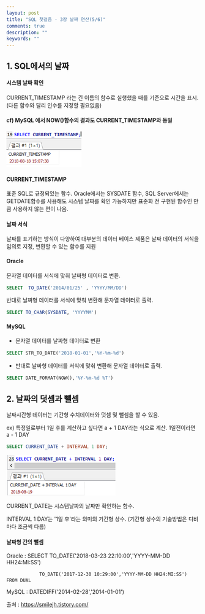 ```yaml
---
layout: post
title: "SQL 첫걸음 - 3장 날짜 연산(5/6)" 
comments: true
description: ""
keywords: ""
---
```


## 1. SQL에서의 날짜 
#### 시스템 날짜 확인 
CURRENT_TIMESTAMP 라는 긴 이름의 함수로 실행했을 때를 기준으로 시간을 표시.(다른 함수와 달리 인수를 지정할 필요없음) 

#### cf) MySQL 에서 NOW()함수의 결과도 CURRENT_TIMESTAMP와 동일 

![99D2E8355B87305513](/images/sql_first_step/99D2E8355B87305513.png)

#### CURRENT_TIMESTAMP
표준 SQL로 규정되있는 함수. Oracle에서는 SYSDATE 함수, SQL Server에서는 GETDATE함수를 사용해도 시스템 날짜를 확인 가능하지만 표준화 전 구현된 함수인 만큼 사용하지 않는 편이 나음. 

#### 날짜 서식 
날짜를 표기하는 방식이 다양하여 대부분의 데이터 베이스 제품은 날짜 데이터의 서식을 임의로 지정, 변환할 수 있는 함수를 지원 


#### Oracle
문자열 데이터를 서식에 맞춰 날짜형 데이터로 변환.

```sql
SELECT  TO_DATE('2014/01/25' , 'YYYY/MM/DD')
```

반대로 날짜형 데이터를 서식에 맞춰 변환해 문자열 데이터로 출력.

```sql
SELECT TO_CHAR(SYSDATE, 'YYYYMM')
```

#### MySQL 

- 문자열 데이터를 날짜형 데이터로 변환

```sql
SELECT STR_TO_DATE('2018-01-01','%Y-%m-%d')
```

- 반대로 날짜형 데이터를 서식에 맞춰 변환해 문자열 데이터로 출력.

```sql
SELECT DATE_FORMAT(NOW(),'%Y-%m-%d %T')
```

## 2. 날짜의 덧셈과 뺄셈 

날짜시간형 데이터는 기간형 수치데이터와 덧셈 및 뺄셈을 할 수 있음. 

ex) 특정일로부터 1일 후를 계산하고 싶다면 a + 1 DAY라는 식으로 계산. 1일전이라면 a - 1 DAY 

```sql
SELECT CURRENT_DATE + INTERVAL 1 DAY;  
```

![99BF723A5B87308210](/images/sql_first_step/99BF723A5B87308210.png)

CURRENT_DATE는 시스템날짜의 날짜만 확인하는 함수. 

INTERVAL 1 DAY는 '1일 후'라는 의미의 기간형 상수. (기간형 상수의 기술방법은 디비마다 조금씩 다름) 

#### 날짜형 간의 뺄셈
Oracle : SELECT TO_DATE('2018-03-23 22:10:00','YYYY-MM-DD HH24:MI:SS') 

                TO_DATE('2017-12-30 10:29:00','YYYY-MM-DD HH24:MI:SS') FROM DUAL

MySQL : DATEDIFF('2014-02-28','2014-01-01')


출처 : https://smilejh.tistory.com/